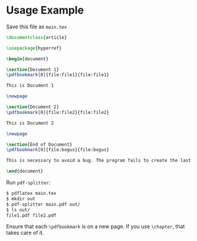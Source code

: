 # Usage Example

Save this file as `main.tex`

```latex
\documentclass{article}

\usepackage{hyperref}

\begin{document}

\section{Document 1}
\pdfbookmark[0]{file:file1}{file:file1}

This is Document 1

\newpage

\section{Document 2}
\pdfbookmark[0]{file:file2}{file:file2}

This is Document 2

\newpage

\section{End of Document}
\pdfbookmark[0]{file:bogus}{file:bogus}

This is necessary to avoid a bug. The program fails to create the last document.

\end{document}
```

Run `pdf-splitter`:

```bash
$ pdflatex main.tex
$ mkdir out
$ pdf-splitter main.pdf out/
$ ls out/
file1.pdf file2.pdf
```

Ensure that each `\pdfbookmark` is on a new page. If you use `\chapter`, that takes care of it.

